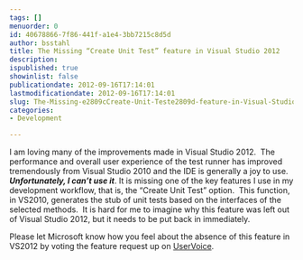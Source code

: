 ```yaml
---
tags: []
menuorder: 0
id: 40678866-7f86-441f-a1e4-3bb7215c8d5d
author: bsstahl
title: The Missing “Create Unit Test” feature in Visual Studio 2012
description: 
ispublished: true
showinlist: false
publicationdate: 2012-09-16T17:14:01
lastmodificationdate: 2012-09-16T17:14:01
slug: The-Missing-e2809cCreate-Unit-Teste2809d-feature-in-Visual-Studio-2012
categories:
- Development

---
```


I am loving many of the improvements made in Visual Studio 2012.  The performance and overall user experience of the test runner has improved tremendously from Visual Studio 2010 and the IDE is generally a joy to use.  ***Unfortunately, I can’t use it***. It is missing one of the key features I use in my development workflow, that is, the “Create Unit Test” option.  This function, in VS2010, generates the stub of unit tests based on the interfaces of the selected methods.  It is hard for me to imagine why this feature was left out of Visual Studio 2012, but it needs to be put back in immediately.

Please let Microsoft know how you feel about the absence of this feature in VS2012 by voting the feature request up on [UserVoice](http://tinyurl.com/CreateUnitTest).

